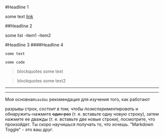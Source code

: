 #Headline 1

some text [link](http://link_address)

##Headline 2 

some list
-item1
-item2

#Headline 3
####Headline 4

`some text`

```
some code
```
>blockquotes
>some text

>blockquotes
>some text2

---
***

Моя основная`sasdas` рекомендация для изучения того, как работают 

разрывы строк, _состоит в том, чтобы поэкспериментировать_ и обнаружить-нажмите <Enter> ~~один раз~~ (т. е. вставьте одну новую строку), затем нажмите ее дважды (т. е. вставьте две новые строки), посмотрите, что произойдет. Ты скоро научишься получать то, что хочешь. "Markdown Toggle" - это ваш друг.
